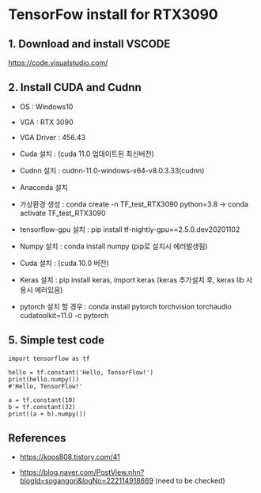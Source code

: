 # TensorFow install for RTX3090

## 1. Download and install VSCODE 

https://code.visualstudio.com/

## 2. Install CUDA and Cudnn

- OS : Windows10

- VGA : RTX 3090

- VGA Driver : 456.43

- Cuda 설치 :   (cuda 11.0 업데이트된 최신버전)

- Cudnn 설치 : cudnn-11.0-windows-x64-v8.0.3.33(cudnn)

- Anaconda 설치

- 가상환경 생성 : conda create -n TF_test_RTX3090 python=3.8 -> conda activate TF_test_RTX3090

- tensorflow-gpu 설치 : pip install tf-nightly-gpu==2.5.0.dev20201102

- Numpy 설치 : conda install numpy (pip로 설치시 에러발생됨)

- Cuda 설치 :   (cuda 10.0 버전)

- Keras 설치 : pip install keras, import keras (keras 추가설치 후, keras lib 사용시 에러있음)

- pytorch 설치 할 경우 : conda install pytorch torchvision torchaudio cudatoolkit=11.0 -c pytorch


## 5. Simple test code
```
import tensorflow as tf

hello = tf.constant('Hello, TensorFlow!')
print(hello.numpy())
#'Hello, TensorFlow!'

a = tf.constant(10)
b = tf.constant(32)
print((a + b).numpy())
```

## References
- https://koos808.tistory.com/41

- https://blog.naver.com/PostView.nhn?blogId=sogangori&logNo=222114918669 (need to be checked)
